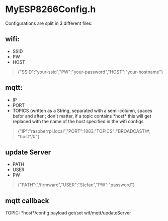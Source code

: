 # MyESP8266Config.h
Configurations are split in 3 different files:
## wifi:
* SSID
* PW
* HOST
>{"SSID":"your-ssid","PW":"your-password","HOST":"your-hostname"}

## mqtt:
* IP
* PORT
* TOPICS (written as a String, separated with a semi-column, spaces befor and after ; don't matter, if a topic contains \*host\* this will get replaced with the name of the host specified in the wifi configs 
> {"IP":"raspberrpi.local","PORT":1883,"TOPICS":"BROADCAST/#; \*host\*/#"}

## update Server
* PATH
* USER
* PW
> {"PATH":"/firmware","USER":"Stefan","PW":"password"}

## mqtt callback
TOPIC: \*host\*/config
payload get/set wif/mqtt/updateServer 
